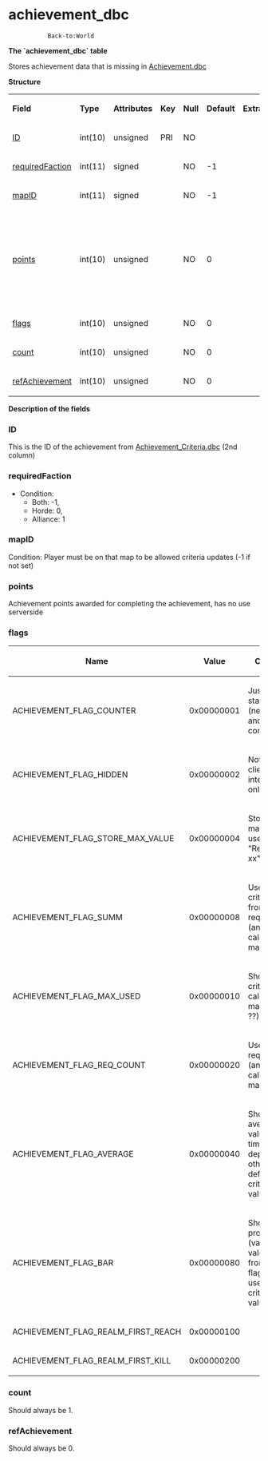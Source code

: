 # achievement\_dbc

`            Back-to:World     `

**The \`achievement\_dbc\` table**

Stores achievement data that is missing in [Achievement.dbc](http://collab.kpsn.org/display/tc/Achievement)

**Structure**

<table>
<colgroup>
<col width="12%" />
<col width="12%" />
<col width="12%" />
<col width="12%" />
<col width="12%" />
<col width="12%" />
<col width="12%" />
<col width="12%" />
</colgroup>
<tbody>
<tr class="odd">
<td><p><strong>Field</strong></p></td>
<td><p><strong>Type</strong></p></td>
<td><p><strong>Attributes</strong></p></td>
<td><p><strong>Key</strong></p></td>
<td><p><strong>Null</strong></p></td>
<td><p><strong>Default</strong></p></td>
<td><p><strong>Extra</strong></p></td>
<td><p><strong>Comment</strong></p></td>
</tr>
<tr class="even">
<td><p><a href="#achievement_dbc-ID">ID</a></p></td>
<td><p>int(10)</p></td>
<td><p>unsigned</p></td>
<td><p>PRI</p></td>
<td><p>NO</p></td>
<td><p> </p></td>
<td><p> </p></td>
<td><p> </p></td>
</tr>
<tr class="odd">
<td><p><a href="#achievement_dbc-requiredFaction">requiredFaction</a></p></td>
<td><p>int(11)</p></td>
<td><p>signed</p></td>
<td><p> </p></td>
<td><p>NO</p></td>
<td><p>-1</p></td>
<td><p> </p></td>
<td><p> </p></td>
</tr>
<tr class="even">
<td><p><a href="#achievement_dbc-mapID">mapID</a></p></td>
<td><p>int(11)</p></td>
<td><p>signed</p></td>
<td><p> </p></td>
<td><p>NO</p></td>
<td><p>-1</p></td>
<td><p> </p></td>
<td><p> </p></td>
</tr>
<tr class="odd">
<td><p><a href="#achievement_dbc-points">points</a></p></td>
<td><p>int(10)</p></td>
<td><p>unsigned</p></td>
<td><p> </p></td>
<td><p>NO</p></td>
<td><p>0</p></td>
<td><p> </p></td>
<td><p>Achievement points awarded for completing the achievement, has no use serverside</p></td>
</tr>
<tr class="even">
<td><p><a href="#achievement_dbc-flags">flags</a></p></td>
<td><p>int(10)</p></td>
<td><p>unsigned</p></td>
<td><p> </p></td>
<td><p>NO</p></td>
<td><p>0</p></td>
<td><p> </p></td>
<td><p> </p></td>
</tr>
<tr class="odd">
<td><p><a href="#achievement_dbc-count">count</a></p></td>
<td><p>int(10)</p></td>
<td><p>unsigned</p></td>
<td><p> </p></td>
<td><p>NO</p></td>
<td><p>0</p></td>
<td><p> </p></td>
<td><p> </p></td>
</tr>
<tr class="even">
<td><p><a href="#achievement_dbc-refAchievement">refAchievement</a></p></td>
<td><p>int(10)</p></td>
<td><p>unsigned</p></td>
<td><p> </p></td>
<td><p>NO</p></td>
<td><p>0</p></td>
<td><p> </p></td>
<td><p> </p></td>
</tr>
</tbody>
</table>

**Description of the fields**

### ID

This is the ID of the achievement from [Achievement\_Criteria.dbc](http://collab.kpsn.org/display/tc/Achievement+Criteria) (2nd column)

### requiredFaction

-   Condition:
    -   Both: -1,
    -   Horde: 0,
    -   Alliance: 1

### mapID

Condition: Player must be on that map to be allowed criteria updates (-1 if not set)

### points

Achievement points awarded for completing the achievement, has no use serverside

### flags

<table>
<colgroup>
<col width="33%" />
<col width="33%" />
<col width="33%" />
</colgroup>
<thead>
<tr class="header">
<th><p>Name</p></th>
<th><p>Value</p></th>
<th><p>Comment</p></th>
</tr>
</thead>
<tbody>
<tr class="odd">
<td><p>ACHIEVEMENT_FLAG_COUNTER</p></td>
<td><p>0x00000001</p></td>
<td><p>Just count statistic (never stop and complete)</p></td>
</tr>
<tr class="even">
<td><p>ACHIEVEMENT_FLAG_HIDDEN</p></td>
<td><p>0x00000002</p></td>
<td><p>Not sent to client - internal use only</p></td>
</tr>
<tr class="odd">
<td><p>ACHIEVEMENT_FLAG_STORE_MAX_VALUE</p></td>
<td><p>0x00000004</p></td>
<td><p>Store only max value? used only in &quot;Reach level xx&quot;</p></td>
</tr>
<tr class="even">
<td><p>ACHIEVEMENT_FLAG_SUMM</p></td>
<td><p>0x00000008</p></td>
<td><p>Use summ criteria value from all reqirements (and calculate max value)</p></td>
</tr>
<tr class="odd">
<td><p>ACHIEVEMENT_FLAG_MAX_USED</p></td>
<td><p>0x00000010</p></td>
<td><p>Show max criteria (and calculate max value ??)</p></td>
</tr>
<tr class="even">
<td><p>ACHIEVEMENT_FLAG_REQ_COUNT</p></td>
<td><p>0x00000020</p></td>
<td><p>Use not zero req count (and calculate max value)</p></td>
</tr>
<tr class="odd">
<td><p>ACHIEVEMENT_FLAG_AVERAGE</p></td>
<td><p>0x00000040</p></td>
<td><p>Show as average value (value / time_in_days) depend from other flag (by def use last criteria value)</p></td>
</tr>
<tr class="even">
<td><p>ACHIEVEMENT_FLAG_BAR</p></td>
<td><p>0x00000080</p></td>
<td><p>Show as progress bar (value / max vale) depend from other flag (by def use last criteria value)</p></td>
</tr>
<tr class="odd">
<td><p>ACHIEVEMENT_FLAG_REALM_FIRST_REACH</p></td>
<td><p>0x00000100</p></td>
<td><p> </p></td>
</tr>
<tr class="even">
<td><p>ACHIEVEMENT_FLAG_REALM_FIRST_KILL</p></td>
<td><p>0x00000200</p></td>
<td><p> </p></td>
</tr>
</tbody>
</table>

### count

Should always be 1.

### refAchievement

Should always be 0.
